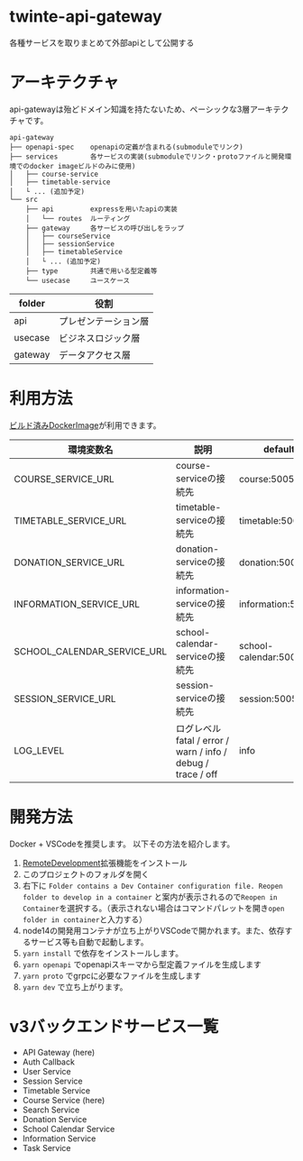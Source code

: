 # twinte-api-gateway

各種サービスを取りまとめて外部apiとして公開する

# アーキテクチャ
api-gatewayは殆どドメイン知識を持たないため、ペーシックな3層アーキテクチャです。


```
api-gateway
├── openapi-spec    openapiの定義が含まれる(submoduleでリンク)
├── services        各サービスの実装(submoduleでリンク・protoファイルと開発環境でのdocker imageビルドのみに使用)
│   ├── course-service
│   ├── timetable-service
│   └ ... (追加予定)
└── src
    ├── api         expressを用いたapiの実装
    │   └── routes  ルーティング
    ├── gateway     各サービスの呼び出しをラップ
    │   ├── courseService
    │   ├── sessionService
    │   ├── timetableService
    │   └ ... (追加予定)
    ├── type        共通で用いる型定義等
    └── usecase     ユースケース
```

|folder|役割|
|---|---|
|api|プレゼンテーション層|
|usecase|ビジネスロジック層|
|gateway|データアクセス層|

# 利用方法
[ビルド済みDockerImage](https://github.com/orgs/twin-te/packages?repo_name=api-gateway)が利用できます。

| 環境変数名  | 説明                             | default               |
|------------|----------------------------------|-----------------------|
| COURSE_SERVICE_URL | course-serviceの接続先 | course:50051|
| TIMETABLE_SERVICE_URL | timetable-serviceの接続先 | timetable:50051|
| DONATION_SERVICE_URL | donation-serviceの接続先 | donation:50051|
| INFORMATION_SERVICE_URL | information-serviceの接続先 | information:50051|
| SCHOOL_CALENDAR_SERVICE_URL | school-calendar-serviceの接続先 | school-calendar:50051|
| SESSION_SERVICE_URL | session-serviceの接続先 | session:50051|
| LOG_LEVEL   | ログレベル fatal / error / warn / info / debug / trace / off | info              |

# 開発方法
Docker + VSCodeを推奨します。
以下その方法を紹介します。

1. [RemoteDevelopment](https://marketplace.visualstudio.com/items?itemName=ms-vscode-remote.vscode-remote-extensionpack)拡張機能をインストール
2. このプロジェクトのフォルダを開く
3. 右下に `Folder contains a Dev Container configuration file. Reopen folder to develop in a container` と案内が表示されるので`Reopen in Container`を選択する。（表示されない場合はコマンドパレットを開き`open folder in container`と入力する）
4. node14の開発用コンテナが立ち上がりVSCodeで開かれます。また、依存するサービス等も自動で起動します。
5. `yarn install` で依存をインストールします。
6. `yarn openapi` でopenapiスキーマから型定義ファイルを生成します
6. `yarn proto` でgrpcに必要なファイルを生成します
7. `yarn dev` で立ち上がります。

# v3バックエンドサービス一覧
- API Gateway (here)
- Auth Callback
- User Service
- Session Service
- Timetable Service
- Course Service (here)
- Search Service
- Donation Service
- School Calendar Service
- Information Service
- Task Service
